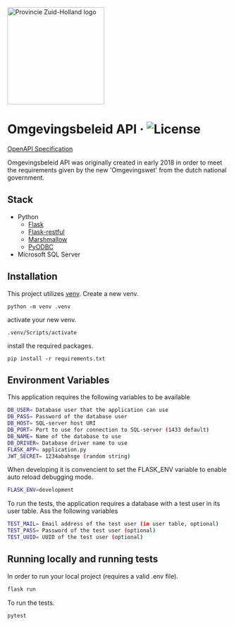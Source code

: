<img src="https://www.zuid-holland.nl/publish/pages/26873/pzh_basislogo_rgb_1_0.svg" alt="Provincie Zuid-Holland logo" width="220px">

# Omgevingsbeleid API · ![License](https://img.shields.io/github/license/Provincie-Zuid-Holland/Omgevingsbeleid-API)

[OpenAPI Specification](https://provincie-zuid-holland.github.io/Omgevingsbeleid-API/) 

Omgevingsbeleid API was originally created in early 2018 in order to meet the requirements
given by the new 'Omgevingswet' from the dutch national government.

## Stack
- Python
    + [Flask](http://flask.pocoo.org/)
    + [Flask-restful](https://github.com/flask-restful/flask-restful)
    + [Marshmallow](http://marshmallow.readthedocs.io/en/3.0/)
    + [PyODBC](https://github.com/mkleehammer/pyodbc)
- Microsoft SQL Server

## Installation
This project utilizes [venv](https://docs.python.org/3/tutorial/venv.html). Create a new venv.
```shell
python -m venv .venv
```
activate your new venv.
```shell
.venv/Scripts/activate
```
install the required packages.
```shell
pip install -r requirements.txt
```

## Environment Variables
This application requires the following variables to be available
``` bash
DB_USER= Database user that the application can use
DB_PASS= Password of the database user
DB_HOST= SQL-server host URI
DB_PORT= Port to use for connection to SQL-server (1433 default)
DB_NAME= Name of the database to use
DB_DRIVER= Database driver name to use
FLASK_APP= application.py
JWT_SECRET= 1234abahsge (random string)
```
When developing it is convencient to set the FLASK_ENV variable to enable auto reload debugging mode.

```bash
FLASK_ENV=development
```
To run the tests, the application requires a database with a test user in its user table.
Ass the following variables
```bash
TEST_MAIL= Email address of the test user (in user table, optional)
TEST_PASS= Password of the test user (optional)
TEST_UUID= UUID of the test user (optional)
```

## Running locally and running tests
In order to run your local project (requires a valid .env file).
```bash
flask run
```

To run the tests.
```bash
pytest
```

